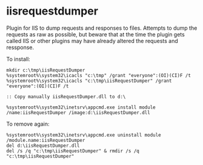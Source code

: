 # iisrequestdumper
Plugin for IIS to dump requests and responses to files. Attempts to dump the requests as raw as possible, but beware that at the time the plugin gets called IIS or other plugins may have already altered the requests and ressponse.

To install:

    mkdir c:\tmp\iisRequestDumper
    %systemroot%\system32\icacls "c:\tmp" /grant "everyone":(OI)(CI)F /t
    %systemroot%\system32\icacls "c:\tmp\iisRequestDumper" /grant "everyone":(OI)(CI)F /t

    :: Copy manually iisRequestDumper.dll to d:\

    %systemroot%\system32\inetsrv\appcmd.exe install module /name:iisRequestDumper /image:d:\iisRequestDumper.dll

To remove again:

    %systemroot%\system32\inetsrv\appcmd.exe uninstall module /module.name:iisRequestDumper
    del d:\iisRequestDumper.dll
    del /s /q "c:\tmp\iisRequestDumper" & rmdir /s /q "c:\tmp\iisRequestDumper"

